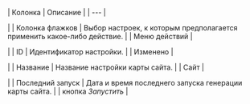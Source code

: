 | Колонка | Описание |
| --- |

|
| Колонка флажков | Выбор настроек, к которым предполагается применить какое-либо действие. |
| Меню действий |

|
| ID | Идентификатор настройки. |
| Изменено |

|
| Название | Название настройки карты сайта. |
| Сайт |

|
| Последний запуск | Дата и время последнего запуска генерации карты сайта. |
| кнопка *Запустить* |